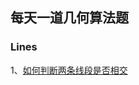 ## 每天一道几何算法题

### Lines

1、[如何判断两条线段是否相交](https://pengfeiw.github.io/one-geometry-algorithm-per-day/lines/checkLineSegmentsIntersection/)
